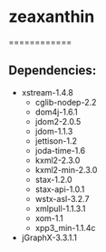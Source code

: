 # zeaxanthin
============

## Dependencies:
* xstream-1.4.8  
  * cglib-nodep-2.2  
  * dom4j-1.6.1  
  * jdom2-2.0.5  
  * jdom-1.1.3  
  * jettison-1.2  
  * joda-time-1.6  
  * kxml2-2.3.0  
  * kxml2-min-2.3.0  
  * stax-1.2.0  
  * stax-api-1.0.1  
  * wstx-asl-3.2.7  
  * xmlpull-1.1.3.1  
  * xom-1.1  
  * xpp3_min-1.1.4c  
* jGraphX-3.3.1.1  
